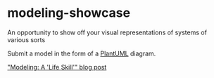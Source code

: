 # modeling-showcase
An opportunity to show off your visual representations of systems of various sorts

Submit a model in the form of a [PlantUML](https://plantuml.com) diagram.

["Modeling:  A 'Life Skill'" blog post](https://zoebraiterman.com/2021/03/01/modeling-a-life-skill/)


